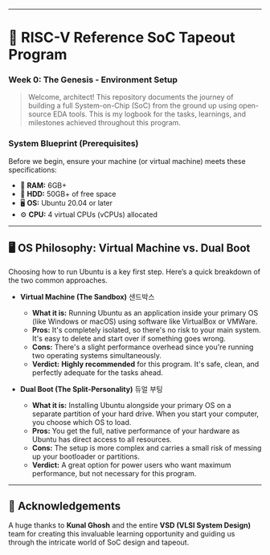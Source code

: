

-----

# 🚀 RISC-V Reference SoC Tapeout Program

### Week 0: The Genesis - Environment Setup

> Welcome, architect\! This repository documents the journey of building a full System-on-Chip (SoC) from the ground up using open-source EDA tools. This is my logbook for the tasks, learnings, and milestones achieved throughout this program.
>
> 

### System Blueprint (Prerequisites)

Before we begin, ensure your machine (or virtual machine) meets these specifications:

  * 🧠 **RAM:** 6GB+
  * 💾 **HDD:** 50GB+ of free space
  * 🖥️ **OS:** Ubuntu 20.04 or later
  * ⚙️ **CPU:** 4 virtual CPUs (vCPUs) allocated
-----


## 🖥️ OS Philosophy: Virtual Machine vs. Dual Boot

Choosing how to run Ubuntu is a key first step. Here’s a quick breakdown of the two common approaches.

  * **Virtual Machine (The Sandbox)** 샌드박스

      * **What it is:** Running Ubuntu as an application inside your primary OS (like Windows or macOS) using software like VirtualBox or VMWare.
      * **Pros:** It's completely isolated, so there's no risk to your main system. It's easy to delete and start over if something goes wrong.
      * **Cons:** There's a slight performance overhead since you're running two operating systems simultaneously.
      * **Verdict:** **Highly recommended** for this program. It's safe, clean, and perfectly adequate for the tasks ahead.

  * **Dual Boot (The Split-Personality)** 듀얼 부팅

      * **What it is:** Installing Ubuntu alongside your primary OS on a separate partition of your hard drive. When you start your computer, you choose which OS to load.
      * **Pros:** You get the full, native performance of your hardware as Ubuntu has direct access to all resources.
      * **Cons:** The setup is more complex and carries a small risk of messing up your bootloader or partitions.
      * **Verdict:** A great option for power users who want maximum performance, but not necessary for this program.

-----

## 🙏 Acknowledgements

A huge thanks to **Kunal Ghosh** and the entire **VSD (VLSI System Design)** team for creating this invaluable learning opportunity and guiding us through the intricate world of SoC design and tapeout.

